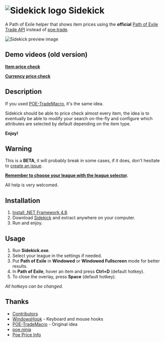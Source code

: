# ![Sidekick logo](https://i.imgur.com/1B5jR3D.png) Sidekick

A Path of Exile helper that shows item prices using the **official** [Path of Exile Trade API](https://www.pathofexile.com/trade) instead of [poe.trade](http://poe.trade).

![Sidekick preview image](https://i.imgur.com/Amdw1Io.png)

## Demo videos (old version)
**[Item price check](https://streamable.com/raz6q)**

**[Currency price check](https://streamable.com/y0x6k)**

## Description

If you used [POE-TradeMacro](https://github.com/PoE-TradeMacro/POE-TradeMacro), it's the same idea.

Sidekick should be able to price check almost every item, the idea is to eventually be able to modify your search on-the-fly and configure which attributes are selected by default depending on the item type.

**Enjoy!**

## Warning
This is a **BETA**, it will probably break in some cases, if it does, don't hesitate to [create an issue](https://github.com/domialex/Sidekick/issues).

**[Remember to choose your league with the league selector](https://i.imgur.com/7uFb7NF.png).**

All help is very welcomed.

## Installation
1. [Install .NET Framework 4.8](http://go.microsoft.com/fwlink/?LinkId=2085155).
2. Download [Sidekick](https://github.com/domialex/Sidekick/releases/download/v0.4.0-beta/Sidekick.v0.4.0.Beta.zip) and extract anywhere on your computer.
3. Run and enjoy.

## Usage
1. Run **Sidekick.exe**.
2. Select your league in the settings if needed.
3. Put **Path of Exile** in **Windowed** or **Windowed Fullscreen** mode for better results.
4. In **Path of Exile**, hover an item and press **Ctrl+D** (default hotkey).
5. To close the overlay, press **Space** (default hotkey).

*All hotkeys can be changed.*

## Thanks
- [Contributors](https://github.com/domialex/Sidekick/graphs/contributors)
- [WindowsHook](https://github.com/topstarai/WindowsHook) - Keyboard and mouse hooks
- [POE-TradeMacro](https://github.com/PoE-TradeMacro/POE-TradeMacro) - Original idea
- [poe.ninja](https://poe.ninja/)
- [Poe Price Info](https://www.poeprices.info/)
